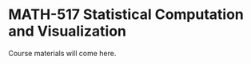 
<!-- README.md is generated from README.Rmd. Please edit that file -->

# MATH-517 Statistical Computation and Visualization

<!-- badges: start -->
<!-- badges: end -->

Course materials will come here.
